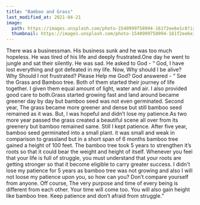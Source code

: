 ```yaml
---
title: "Bamboo and Grass"
last_modified_at: 2021-04-21
image: 
  path: https://images.unsplash.com/photo-1540999758994-161f2ee6e1c8?ixid=MnwxMjA3fDB8MHxwaG90by1wYWdlfHx8fGVufDB8fHx8&ixlib=rb-1.2.1&auto=format&fit=crop&w=1046&q=80
  thumbnail: https://images.unsplash.com/photo-1540999758994-161f2ee6e1c8?ixid=MnwxMjA3fDB8MHxwaG90by1wYWdlfHx8fGVufDB8fHx8&ixlib=rb-1.2.1&auto=format&fit=crop&w=1046&q=80
---
```


There was a businessman. His business sunk and he was too much hopeless. He was tired of his life and deeply frustrated.One day he went to jungle and sat their silently. He was sad. He asked to God - “ God, I have lost everything and got defeated in my life. Now, Why should I be alive? Why Should I not frustrated? Please Help me God?
God answered - “ See the Grass and Bamboo tree. Both of them started their journey of life together. I given them equal amount of light, water and air. I also provided good care to both.Grass started growing fast and land around became greener day by day but bamboo seed was not even germinated. Second year, The grass became more greener and dense but still bamboo seed remained as it was. But, I was hopeful and didn’t lose my patience.As two more year passed the grass created a beautiful scene all over from its greenery but bamboo remained same. Still I kept patience. After five year, bamboo seed germinated into a small plant. it was small and weak in comparison to grassland but in a short span of 6 months bamboo tree gained a height of 100 feet. The bamboo tree took 5 years to strengthen it’s roots so that it could bear the weight and height of itself.
Whenever you feel that your life is full of struggle, you must understand that your roots are getting stronger so that it become eligible to carry greater success.
I didn't lose my patience for 5 years as bamboo tree was not growing and also I will not loose my patience upon you, so how can you?
Don’t compare yourself from anyone. Off course, The very purpose and time of every being is different from each other.
Your time will come too. You will also gain height like bamboo tree. Keep patience and don’t afraid from struggle.”
